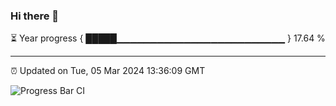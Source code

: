 ### Hi there 👋

⏳ Year progress { █████▁▁▁▁▁▁▁▁▁▁▁▁▁▁▁▁▁▁▁▁▁▁▁▁▁ } 17.64 %

---

⏰ Updated on Tue, 05 Mar 2024 13:36:09 GMT

![Progress Bar CI](https://github.com/IshwaranRudhara/GIT-ACTION/workflows/Progress%20Bar%20CI/badge.svg)
